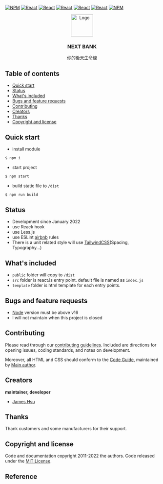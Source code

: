[![NPM](https://img.shields.io/badge/NPM-ba443f?style=for-the-badge&logo=npm&logoColor=white)](https://www.npmjs.com/)
[![React](https://img.shields.io/badge/Node.js-43853D?style=for-the-badge&logo=node.js&logoColor=white)](https://nodejs.org/en/)
[![React](https://img.shields.io/badge/-ReactJs-61DAFB?style=for-the-badge&logo=react&logoColor=white)](https://zh-hant.reactjs.org/)
[![React](https://img.shields.io/badge/Less-1d365d?style=for-the-badge&logo=less&logoColor=white)](https://lesscss.org/)
[![React](https://img.shields.io/badge/HTML5-E34F26?style=for-the-badge&logo=html5&logoColor=white)](https://www.w3schools.com/html/)
[![React](https://img.shields.io/badge/-CSS3-1572B6?style=for-the-badge&logo=css3&logoColor=white)](https://www.w3schools.com/css/)
[![NPM](https://img.shields.io/badge/DEV-Jameshsu1125-9cf?style=for-the-badge)](https://www.npmjs.com/~jameshsu1125)

<p align="center">
  <a href="https://jameshsu1125.github.io/2022-next-bank-lifeline/">
    <img src="https://user-images.githubusercontent.com/70932507/198228609-6571e5c2-39d5-4ff2-8fdb-ffb5a91fe5eb.png" alt="Logo" width=72 height=72>
  </a>
  <h3 align="center">NEXT BANK</h3>
  <p align="center">
    你的後天生命線 
  </p>
</p>

## Table of contents

- [Quick start](#quick-start)
- [Status](#status)
- [What's included](#whats-included)
- [Bugs and feature requests](#bugs-and-feature-requests)
- [Contributing](#contributing)
- [Creators](#creators)
- [Thanks](#thanks)
- [Copyright and license](#copyright-and-license)

## Quick start

- install module

```sh
$ npm i
```

- start project

```sh
$ npm start
```

- build static file to `/dist`

```sh
$ npm run build
```

## Status

- Development since January 2022
- use Reack hook
- use Less.js
- use ESLint [airbnb](https://github.com/airbnb/javascript) rules
- There is a unit related style will use [TailwindCSS](https://tailwindcss.com/docs/padding)(Spacing, Typography...)

## What's included

- `public` folder will copy to `/dist`
- `src` folder is reactJs entry point. default file is named as `index.js`
- `template` folder is html template for each entry points.

## Bugs and feature requests

- [Node](https://nodejs.org/en/) version must be above v16
- I will not maintain when this project is closed

## Contributing

Please read through our [contributing guidelines](https://github.com/github/docs/blob/main/CONTRIBUTING.md). Included are directions for opening issues, coding standards, and notes on development.

Moreover, all HTML and CSS should conform to the [Code Guide](https://github.com/airbnb/javascript), maintained by [Main author](https://github.com/jameshsu1125).

## Creators

**maintainer, developer**

- [James Hsu](https://github.com/jameshsu1125)

## Thanks

Thank customers and some manufacturers for their support.

## Copyright and license

Code and documentation copyright 2011-2022 the authors. Code released under the [MIT License](https://reponame/blob/master/LICENSE).

<!-- open -n -a /Applications/Google\ Chrome.app/Contents/MacOS/Google\ Chrome --args --user-data-dir="/tmp/chrome_dev_test" --disable-web-security -->

## Reference

<!--
[廣告素材概念及文案](https://docs.google.com/presentation/d/1XE6w6te14jx9vHr0XolwhWgsgWuX67Z8/edit#slide=id.p5)
[API](https://docs.google.com/document/d/17dkAT2CpH_72A3rMABtGS70R3ZXyOdYR/edit)
-->

<!-- ## remove optimized svg

```sh
find . -name '*\<*' | while read f; do mv "$f" "${f//\</}"; done
``` -->

